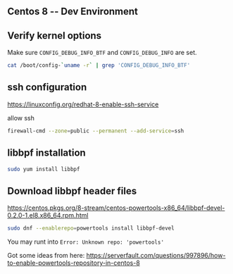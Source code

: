 Centos 8 -- Dev Environment
--------------

**Verify kernel options**
--------------------
Make sure ```CONFIG_DEBUG_INFO_BTF``` and ```CONFIG_DEBUG_INFO``` are set.

```bash
cat /boot/config-`uname -r` | grep 'CONFIG_DEBUG_INFO_BTF'
```

**ssh configuration**
--------------------
https://linuxconfig.org/redhat-8-enable-ssh-service

allow ssh
```sh
firewall-cmd --zone=public --permanent --add-service=ssh
```

**libbpf installation**
--------------------
```sh
sudo yum install libbpf
```

**Download libbpf header files**
--------------------
https://centos.pkgs.org/8-stream/centos-powertools-x86_64/libbpf-devel-0.2.0-1.el8.x86_64.rpm.html

```bash
sudo dnf --enablerepo=powertools install libbpf-devel
```

You may runt into ```Error: Unknown repo: 'powertools'```

Got some ideas from here: https://serverfault.com/questions/997896/how-to-enable-powertools-repository-in-centos-8